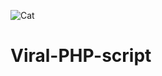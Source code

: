 ![Cat](https://github.com/27182818284590452/Viral-PHP-script/tree/master/Images/php.png)
# Viral-PHP-script
